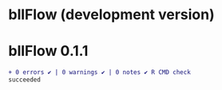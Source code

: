 # bllFlow (development version)

# bllFlow 0.1.1


```diff
+ 0 errors ✔ | 0 warnings ✔ | 0 notes ✔ R CMD check 
succeeded
```